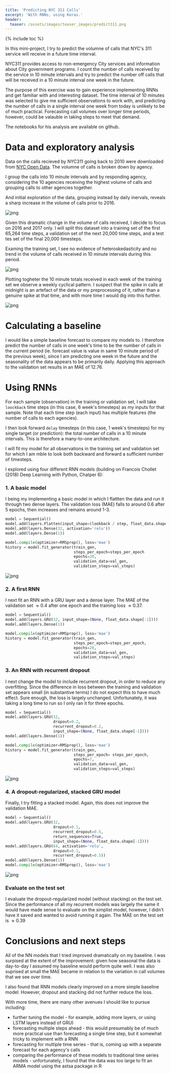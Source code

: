 ```yaml
---
title: 'Predicting NYC 311 Calls'
excerpt: 'With RNNs, using Keras.'
header:
  teaser: /assets/images/teaser_images/predict311.png  
---
```


{% include toc %}

In this mini-project, I try to predict the volumne of calls that NYC's 311 service will receive in a future time interval.

NYC311 provides access to non-emergency City services and information about City government programs. I count the number of calls received by the service in 10 minute intervals and try to predict the number off calls that will be received in a 10 minute interval one week in the future. 

The purpose of this exercise was to gain experience implementing RNNs and get familiar with and interesting dataset. The time interval of 10 minutes was selected to give me sufficient observations to work with, and predicting the number of calls in a single interval one week from today is unlikely to be of much practical. Forecasting call volumes over longer time periods, however, could be valauble in taking steps to meet that demand. 

The notebooks for his analysis are available on github.

# Data and exploratory analysis 

Data on the calls recieved by NYC311 going back to 2010 were downloaded from [NYC Open Data](https://nycopendata.socrata.com/Social-Services/311-Service-Requests-from-2010-to-Present/erm2-nwe9). The volumne of calls is broken down by agency.

I group the calls into 10 minute intervals and by responding agency, considering the 10 agencies receiving the highest volume of calls and grouping calls to other agencies together. 

And initial exploration of the data, grouping instead by daily inervals, reveals a sharp increase in the volume of calls prior to 2016. 

![png](/assets/images/predict311_files/daily_totals.png)

Given this dramatic change in the volume of calls received, I decide to focus on 2016 and 2017 only. I will split this dataset into a training set of the first 65,264 time steps, a validation set of the next 20,000 time steps, and a test tes set of the final 20,000 timesteps.

Examing the training set, I see no evidence of heteroskedasticity and no trend in the volume of calls received in 10 minute intervals during this period. 

![png](/assets/images/predict311_files/all_steps.png)

Plotting togheter the 10 minute totals received in each week of the training set we observe a weekly cyclical pattern. I suspect that the spike in calls at midnight is an artefact of the data or my preprocessing of it, rather than a genuine spike at that time, and with more time I would dig into this further. 

![png](/assets/images/predict311_files/steps_by_week.png)

# Calculating a baseline

I would like a simple baseline forecast to compare my models to. I therefore predict the number of calls in one week's time to be the number of calls in the current period (ie. forecast value is value in same 10 minute period of the previous week), since I am predicting one week in the future and the seasonality of the data appears to be primarily daily. Applying this approach to the validation set results in an MAE of 12.76. 

# Using RNNs

For each sample (observation) in the training or validation set, I will take ```loockback``` time steps (in this case, 6 week's timesteps) as my inputs for that sample. Note that each time step (each input) has multiple features (the number of calls to each agencies). 

I then look forward ```delay``` timesteps (in this case, 1 week's timesteps) for my single target (or prediction): the total number of calls in a 10 minute intervals. This is therefore a many-to-one architecture.

I will fit my model for all observations in the training set and validation set for which I am mble to look both backward and forward a sufficient number of timesteps.

I explored using four different RNN models (building on Francois Chollet (2018) Deep Learning with Python, Chatper 6):

### 1. A basic model

I being my implementing a basic model in which I flattten the data and run it through two dense layers. The validation loss (MAE) falls to around 0.6 after 5 epochs, then increases and remains around 1-3.


```python
model = Sequential()
model.add(layers.Flatten(input_shape=(lookback / step, float_data.shape[-1])))
model.add(layers.Dense(32, activation='relu'))
model.add(layers.Dense(1))

model.compile(optimizer=RMSprop(), loss='mae')
history = model.fit_generator(train_gen,
                              steps_per_epoch=steps_per_epoch
                              epochs=20,    
                              validation_data=val_gen,
                              validation_steps=val_steps)
```

![png](/assets/images/predict311_files/basic_model.png)

### 2. A first RNN

I next fit an RNN with a GRU layer and a dense layer. The MAE of the validation set $\approx 0.4$ after one epoch and the training loss $\approx 0.37$.


```python
model = Sequential()
model.add(layers.GRU(32, input_shape=(None, float_data.shape[-1])))
model.add(layers.Dense(1))

model.compile(optimizer=RMSprop(), loss='mae')
history = model.fit_generator(train_gen,
                              steps_per_epoch=steps_per_epoch,
                              epochs=20,
                              validation_data=val_gen,
                              validation_steps=val_steps)
```

### 3. An RNN with recurrent dropout

I next change the model to include recurrent dropout, in order to reduce any overfitting. Since the difference in loss between the training and validation set appears small (in substantive terms) I do not expect this to have much effect. Sure enough, the loss is largely unchanged. Unfortunately, it was taking a long time to run so I only ran it for three epochs. 


```python
model = Sequential()
model.add(layers.GRU(32,
                     dropout=0.2,
                     recurrent_dropout=0.2,
                     input_shape=(None, float_data.shape[-1])))
model.add(layers.Dense(1))

model.compile(optimizer=RMSprop(), loss='mae')
history = model.fit_generator(train_gen,
                              steps_per_epoch= steps_per_epoch,
                              epochs=7,
                              validation_data=val_gen,
                              validation_steps=val_steps)
```

![png](/assets/images/predict311_files/dropout_model.png)

### 4. A dropout-regularized, stacked GRU model

Finally, I try fitting a stacked model. Again, this does not improve the validation MAE.


```python
model = Sequential()
model.add(layers.GRU(32,
                     dropout=0.1,
                     recurrent_dropout=0.5,
                     return_sequences=True,
                     input_shape=(None, float_data.shape[-1])))
model.add(layers.GRU(64, activation='relu',
                     dropout=0.1, 
                     recurrent_dropout=0.5))
model.add(layers.Dense(1))
model.compile(optimizer=RMSprop(), loss='mae')
```
![png](/assets/images/predict311_files/stacked_model.png)

### Evaluate on the test set

I evaluate the dropout-regularized model (without stacking) on the test set. Since the performance of all my recurrent models was largely the same it would have made sense to evaluate on the simplist model, however, I didn't have it saved and wanted to avoid running it again. The MAE on the test set is $\approx 0.39$

# Conclusions and next steps

All of the NN models that I tried improved dramatically on my baseline. I was surpised at the extent of the improvement: given how seasonal the data is day-to-day I assumed my baseline would perform quite well. I was also suprised at small the MAE became in relation to the variation in call volumes that we see over time. 

I also found that RNN models clearly improved on a more simple baseline model. However, dropout and stacking did not further reduce the loss. 

With more time, there are many other avenues I should like to pursue including:

* further tuning the model - for example, adding more layers, or using LSTM layers instead of GRU)
* forecasting multiple steps ahead - this would presumably be of much more practical use than forecasting a single time step, but it somewhat tricky to implement with a RNN
* forecasting for multiple time series - that is, coming up with a separate forecast for each agency's calls
* comparing the performance of these models to traditional time series models - unfortunately, I found that the data was too large to fit an ARMA model using the astsa package in R


